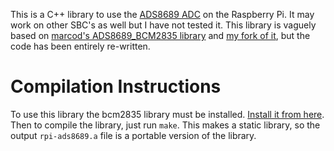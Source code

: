 This is a C++ library to use the [ADS8689 ADC](https://www.ti.com/product/ADS8689) on the Raspberry Pi. It may work on other SBC's as well but I have not tested it.
This library is vaguely based on [marcod's ADS8689_BCM2835 library](https://github.com/marcod234/ADS8689_BCM2835) and [my fork of it](https://github.com/abezukor/ADS8689_BCM2835), but the code has been entirely re-written.
# Compilation Instructions
To use this library the bcm2835 library must be installed. [Install it from here](https://www.airspayce.com/mikem/bcm2835/). Then to compile the library, just run `make`. This makes a static library, so the output `rpi-ads8689.a` file is a portable version of the library.
